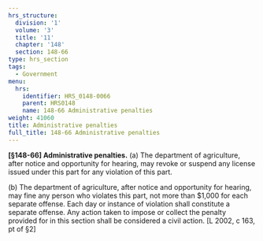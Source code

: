 ```yaml
---
hrs_structure:
  division: '1'
  volume: '3'
  title: '11'
  chapter: '148'
  section: 148-66
type: hrs_section
tags:
  - Government
menu:
  hrs:
    identifier: HRS_0148-0066
    parent: HRS0148
    name: 148-66 Administrative penalties
weight: 41060
title: Administrative penalties
full_title: 148-66 Administrative penalties
---
```

**[§148-66] Administrative penalties.** (a) The department of agriculture, after notice and opportunity for hearing, may revoke or suspend any license issued under this part for any violation of this part.

(b) The department of agriculture, after notice and opportunity for hearing, may fine any person who violates this part, not more than $1,000 for each separate offense. Each day or instance of violation shall constitute a separate offense. Any action taken to impose or collect the penalty provided for in this section shall be considered a civil action. [L 2002, c 163, pt of §2]